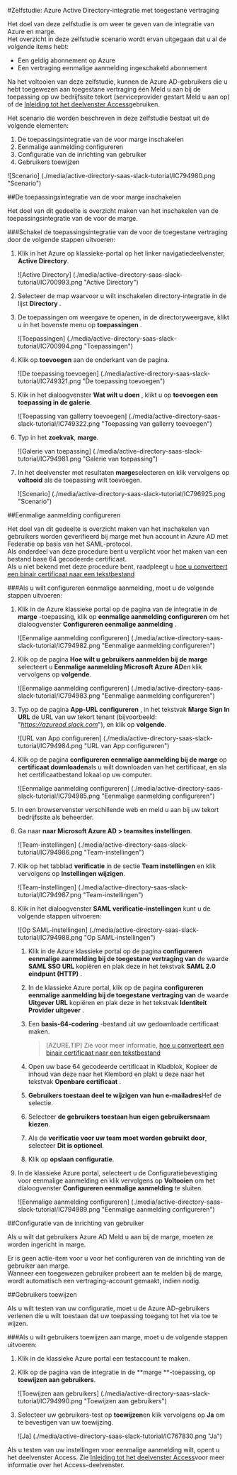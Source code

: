 <properties 
    pageTitle="Zelfstudie: Azure Active Directory-integratie met toegestane vertraging | Microsoft Azure" 
    description="Leer hoe u marge gebruiken met Azure Active Directory om te schakelen van eenmalige aanmelding, geautomatiseerde inrichting en meer." 
    services="active-directory" 
    authors="jeevansd"  
    documentationCenter="na" 
    manager="femila"/>
<tags 
    ms.service="active-directory" 
    ms.devlang="na" 
    ms.topic="article" 
    ms.tgt_pltfrm="na" 
    ms.workload="identity" 
    ms.date="09/19/2016" 
    ms.author="jeedes" />

#<a name="tutorial-azure-active-directory-integration-with-slack"></a>Zelfstudie: Azure Active Directory-integratie met toegestane vertraging
  
Het doel van deze zelfstudie is om weer te geven van de integratie van Azure en marge.  
Het overzicht in deze zelfstudie scenario wordt ervan uitgegaan dat u al de volgende items hebt:

-   Een geldig abonnement op Azure
-   Een vertraging eenmalige aanmelding ingeschakeld abonnement
  
Na het voltooien van deze zelfstudie, kunnen de Azure AD-gebruikers die u hebt toegewezen aan toegestane vertraging één Meld u aan bij de toepassing op uw bedrijfssite tekort (serviceprovider gestart Meld u aan op) of de [Inleiding tot het deelvenster Access](active-directory-saas-access-panel-introduction.md)gebruiken.
  
Het scenario die worden beschreven in deze zelfstudie bestaat uit de volgende elementen:

1.  De toepassingsintegratie van de voor marge inschakelen
2.  Eenmalige aanmelding configureren
3.  Configuratie van de inrichting van gebruiker
4.  Gebruikers toewijzen

![Scenario] (./media/active-directory-saas-slack-tutorial/IC794980.png "Scenario")

##<a name="enabling-the-application-integration-for-slack"></a>De toepassingsintegratie van de voor marge inschakelen
  
Het doel van dit gedeelte is overzicht maken van het inschakelen van de toepassingsintegratie van de voor de marge.

###<a name="to-enable-the-application-integration-for-slack-perform-the-following-steps"></a>Schakel de toepassingsintegratie van de voor de toegestane vertraging door de volgende stappen uitvoeren:

1.  Klik in het Azure op klassieke-portal op het linker navigatiedeelvenster, **Active Directory**.

    ![Active Directory] (./media/active-directory-saas-slack-tutorial/IC700993.png "Active Directory")

2.  Selecteer de map waarvoor u wilt inschakelen directory-integratie in de lijst **Directory** .

3.  De toepassingen om weergave te openen, in de directoryweergave, klikt u in het bovenste menu op **toepassingen** .

    ![Toepassingen] (./media/active-directory-saas-slack-tutorial/IC700994.png "Toepassingen")

4.  Klik op **toevoegen** aan de onderkant van de pagina.

    ![De toepassing toevoegen] (./media/active-directory-saas-slack-tutorial/IC749321.png "De toepassing toevoegen")

5.  Klik in het dialoogvenster **Wat wilt u doen** , klikt u op **toevoegen een toepassing in de galerie**.

    ![Toepassing van gallerry toevoegen] (./media/active-directory-saas-slack-tutorial/IC749322.png "Toepassing van gallerry toevoegen")

6.  Typ in het **zoekvak**, **marge**.

    ![Galerie van toepassing] (./media/active-directory-saas-slack-tutorial/IC794981.png "Galerie van toepassing")

7.  In het deelvenster met resultaten **marge**selecteren en klik vervolgens op **voltooid** als de toepassing wilt toevoegen.

    ![Scenario] (./media/active-directory-saas-slack-tutorial/IC796925.png "Scenario")

##<a name="configuring-single-sign-on"></a>Eenmalige aanmelding configureren
  
Het doel van dit gedeelte is overzicht maken van het inschakelen van gebruikers worden geverifieerd bij marge met hun account in Azure AD met Federatie op basis van het SAML-protocol.  
Als onderdeel van deze procedure bent u verplicht voor het maken van een bestand base 64 gecodeerde certificaat.  
Als u niet bekend met deze procedure bent, raadpleegt u [hoe u converteert een binair certificaat naar een tekstbestand](http://youtu.be/PlgrzUZ-Y1o)

###<a name="to-configure-single-sign-on-perform-the-following-steps"></a>Als u wilt configureren eenmalige aanmelding, moet u de volgende stappen uitvoeren:

1.  Klik in de Azure klassieke portal op de pagina van de integratie in de **marge** -toepassing, klik op **eenmalige aanmelding configureren** om het dialoogvenster **Configureren eenmalige aanmelding** .

    ![Eenmalige aanmelding configureren] (./media/active-directory-saas-slack-tutorial/IC794982.png "Eenmalige aanmelding configureren")

2.  Klik op de pagina **Hoe wilt u gebruikers aanmelden bij de marge** selecteert u **Eenmalige aanmelding Microsoft Azure AD**en klik vervolgens op **volgende**.

    ![Eenmalige aanmelding configureren] (./media/active-directory-saas-slack-tutorial/IC794983.png "Eenmalige aanmelding configureren")

3.  Typ op de pagina **App-URL configureren** , in het tekstvak **Marge Sign In URL** de URL van uw tekort tenant (bijvoorbeeld: "*https://azuread.slack.com*"), en klik op **volgende**.

    ![URL van App configureren] (./media/active-directory-saas-slack-tutorial/IC794984.png "URL van App configureren")

4.  Klik op de pagina **configureren eenmalige aanmelding bij de marge** op **certificaat downloaden**als u wilt downloaden van het certificaat, en sla het certificaatbestand lokaal op uw computer.

    ![Eenmalige aanmelding configureren] (./media/active-directory-saas-slack-tutorial/IC794985.png "Eenmalige aanmelding configureren")

5.  In een browservenster verschillende web en meld u aan bij uw tekort bedrijfssite als beheerder.

6.  Ga naar **naar Microsoft Azure AD \> teamsites instellingen**.

    ![Team-instellingen] (./media/active-directory-saas-slack-tutorial/IC794986.png "Team-instellingen")

7.  Klik op het tabblad **verificatie** in de sectie **Team instellingen** en klik vervolgens op **Instellingen wijzigen**.

    ![Team-instellingen] (./media/active-directory-saas-slack-tutorial/IC794987.png "Team-instellingen")

8.  Klik in het dialoogvenster **SAML verificatie-instellingen** kunt u de volgende stappen uitvoeren:

    ![Op SAML-instellingen] (./media/active-directory-saas-slack-tutorial/IC794988.png "Op SAML-instellingen")

    1.  Klik in de Azure klassieke portal op de pagina **configureren eenmalige aanmelding bij de toegestane vertraging van** de waarde **SAML SSO URL** kopiëren en plak deze in het tekstvak **SAML 2.0 eindpunt (HTTP)** .
    2.  In de klassieke Azure portal, klik op de pagina **configureren eenmalige aanmelding bij de toegestane vertraging van** de waarde **Uitgever URL** kopiëren en plak deze in het tekstvak **Identiteit Provider uitgever** .
    3.  Een **basis-64-codering** -bestand uit uw gedownloade certificaat maken.
    
        >[AZURE.TIP] Zie voor meer informatie, [hoe u converteert een binair certificaat naar een tekstbestand](http://youtu.be/PlgrzUZ-Y1o)

    4.  Open uw base 64 gecodeerde certificaat in Kladblok, Kopieer de inhoud van deze naar het Klembord en plakt u deze naar het tekstvak **Openbare certificaat** .
    5.  **Gebruikers toestaan deel te wijzigen van hun e-mailadres**Hef de selectie.
    6.  Selecteer **de gebruikers toestaan hun eigen gebruikersnaam kiezen**.
    7.  Als de **verificatie voor uw team moet worden gebruikt door**, selecteer **Dit is optioneel**.
    8.  Klik op **opslaan configuratie**.

9.  In de klassieke Azure portal, selecteert u de Configuratiebevestiging voor eenmalige aanmelding en klik vervolgens op **Voltooien** om het dialoogvenster **Configureren eenmalige aanmelding** te sluiten.

    ![Eenmalige aanmelding configureren] (./media/active-directory-saas-slack-tutorial/IC794989.png "Eenmalige aanmelding configureren")

##<a name="configuring-user-provisioning"></a>Configuratie van de inrichting van gebruiker
  
Als u wilt dat gebruikers Azure AD Meld u aan bij de marge, moeten ze worden ingericht in marge.
  
Er is geen actie-item voor u voor het configureren van de inrichting van de gebruiker aan marge.  
Wanneer een toegewezen gebruiker probeert aan te melden bij de marge, wordt automatisch een vertraging-account gemaakt, indien nodig.

##<a name="assigning-users"></a>Gebruikers toewijzen
  
Als u wilt testen van uw configuratie, moet u de Azure AD-gebruikers verlenen die u wilt toestaan dat uw toepassing toegang tot het via toe te wijzen.

###<a name="to-assign-users-to-slack-perform-the-following-steps"></a>Als u wilt gebruikers toewijzen aan marge, moet u de volgende stappen uitvoeren:

1.  Klik in de klassieke Azure portal een testaccount te maken.

2.  Klik op de pagina van de integratie in de **marge **-toepassing, op **toewijzen aan gebruikers**.

    ![Toewijzen aan gebruikers] (./media/active-directory-saas-slack-tutorial/IC794990.png "Toewijzen aan gebruikers")

3.  Selecteer uw gebruikers-test op **toewijzen**en klik vervolgens op **Ja** om te bevestigen van uw toewijzing.

    ![Ja] (./media/active-directory-saas-slack-tutorial/IC767830.png "Ja")
  
Als u testen van uw instellingen voor eenmalige aanmelding wilt, opent u het deelvenster Access. Zie [Inleiding tot het deelvenster Access](active-directory-saas-access-panel-introduction.md)voor meer informatie over het Access-deelvenster.